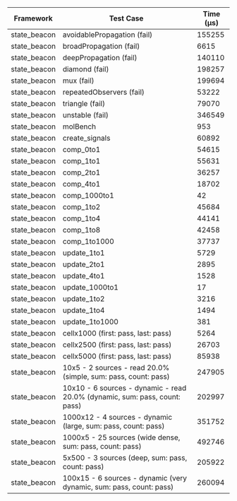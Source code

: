 | Framework | Test Case | Time (μs) |
| --- | --- | --- |
| state_beacon | avoidablePropagation (fail) | 155255 |
| state_beacon | broadPropagation (fail) | 6615 |
| state_beacon | deepPropagation (fail) | 140110 |
| state_beacon | diamond (fail) | 198257 |
| state_beacon | mux (fail) | 199694 |
| state_beacon | repeatedObservers (fail) | 53222 |
| state_beacon | triangle (fail) | 79070 |
| state_beacon | unstable (fail) | 346549 |
| state_beacon | molBench | 953 |
| state_beacon | create_signals | 60892 |
| state_beacon | comp_0to1 | 54615 |
| state_beacon | comp_1to1 | 55631 |
| state_beacon | comp_2to1 | 36257 |
| state_beacon | comp_4to1 | 18702 |
| state_beacon | comp_1000to1 | 42 |
| state_beacon | comp_1to2 | 45684 |
| state_beacon | comp_1to4 | 44141 |
| state_beacon | comp_1to8 | 42458 |
| state_beacon | comp_1to1000 | 37737 |
| state_beacon | update_1to1 | 5729 |
| state_beacon | update_2to1 | 2895 |
| state_beacon | update_4to1 | 1528 |
| state_beacon | update_1000to1 | 17 |
| state_beacon | update_1to2 | 3216 |
| state_beacon | update_1to4 | 1494 |
| state_beacon | update_1to1000 | 381 |
| state_beacon | cellx1000 (first: pass, last: pass) | 5264 |
| state_beacon | cellx2500 (first: pass, last: pass) | 26703 |
| state_beacon | cellx5000 (first: pass, last: pass) | 85938 |
| state_beacon | 10x5 - 2 sources - read 20.0% (simple, sum: pass, count: pass) | 247905 |
| state_beacon | 10x10 - 6 sources - dynamic - read 20.0% (dynamic, sum: pass, count: pass) | 202997 |
| state_beacon | 1000x12 - 4 sources - dynamic (large, sum: pass, count: pass) | 351752 |
| state_beacon | 1000x5 - 25 sources (wide dense, sum: pass, count: pass) | 492746 |
| state_beacon | 5x500 - 3 sources (deep, sum: pass, count: pass) | 205922 |
| state_beacon | 100x15 - 6 sources - dynamic (very dynamic, sum: pass, count: pass) | 260094 |
